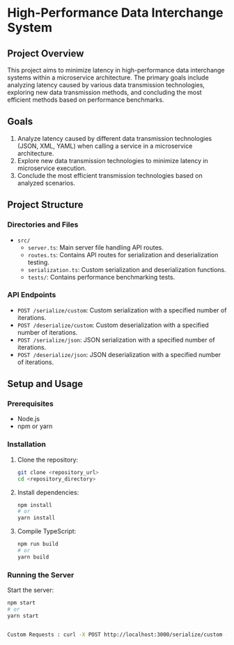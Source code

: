 # High-Performance Data Interchange System

## Project Overview

This project aims to minimize latency in high-performance data interchange systems within a microservice architecture. The primary goals include analyzing latency caused by various data transmission technologies, exploring new data transmission methods, and concluding the most efficient methods based on performance benchmarks.

## Goals

1. Analyze latency caused by different data transmission technologies (JSON, XML, YAML) when calling a service in a microservice architecture.
2. Explore new data transmission technologies to minimize latency in microservice execution.
3. Conclude the most efficient transmission technologies based on analyzed scenarios.

## Project Structure

### Directories and Files

- `src/`
  - `server.ts`: Main server file handling API routes.
  - `routes.ts`: Contains API routes for serialization and deserialization testing.
  - `serialization.ts`: Custom serialization and deserialization functions.
  - `tests/`: Contains performance benchmarking tests.

### API Endpoints

- `POST /serialize/custom`: Custom serialization with a specified number of iterations.
- `POST /deserialize/custom`: Custom deserialization with a specified number of iterations.
- `POST /serialize/json`: JSON serialization with a specified number of iterations.
- `POST /deserialize/json`: JSON deserialization with a specified number of iterations.

## Setup and Usage

### Prerequisites

- Node.js
- npm or yarn

### Installation

1. Clone the repository:
    ```sh
    git clone <repository_url>
    cd <repository_directory>
    ```

2. Install dependencies:
    ```sh
    npm install
    # or
    yarn install
    ```

3. Compile TypeScript:
    ```sh
    npm run build
    # or
    yarn build
    ```

### Running the Server

Start the server:
```sh
npm start
# or
yarn start


Custom Requests : curl -X POST http://localhost:3000/serialize/custom -H "Content-Type: application/json" -d '{"iterations": 1000000}'
